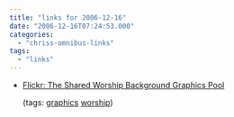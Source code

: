 ```yaml
---
title: "links for 2006-12-16"
date: "2006-12-16T07:24:53.000"
categories: 
  - "chriss-omnibus-links"
tags: 
  - "links"
---
```


- [Flickr: The Shared Worship Background Graphics Pool](http://www.flickr.com/groups/worshipgraphics/pool/)
    
    (tags: [graphics](http://del.icio.us/hubbsc/graphics) [worship](http://del.icio.us/hubbsc/worship))
